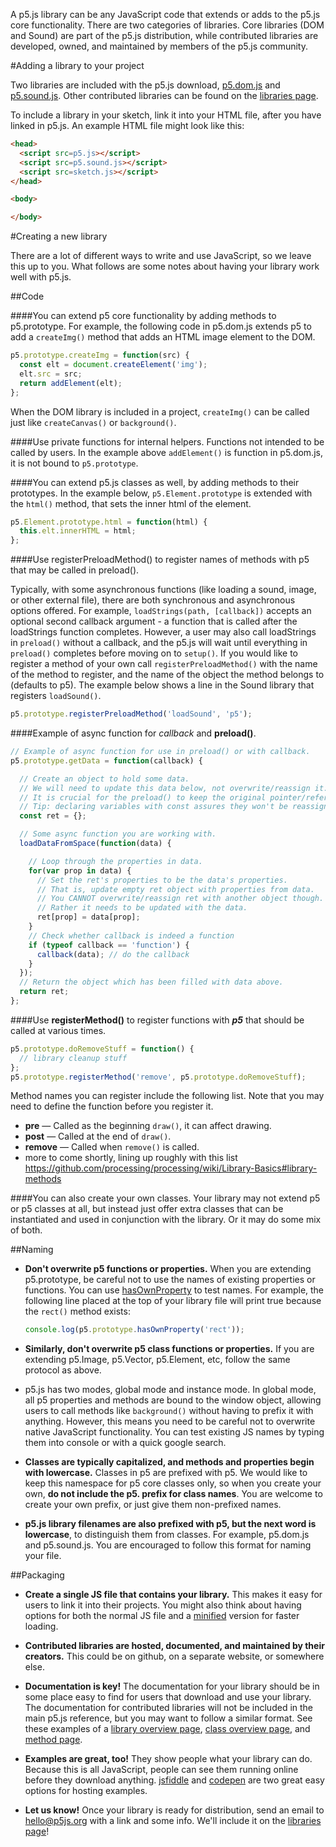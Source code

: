 A p5.js library can be any JavaScript code that extends or adds to the p5.js core functionality. There are two categories of libraries. Core libraries (DOM and Sound) are part of the p5.js distribution, while contributed libraries are developed, owned, and maintained by members of the p5.js community.

#Adding a library to your project

Two libraries are included with the p5.js download, [p5.dom.js](http://p5js.org/reference/#/libraries/p5.dom) and [p5.sound.js](http://p5js.org/reference/#/libraries/p5.sound). Other contributed libraries can be found on the [libraries page](http://p5js.org/libraries/). 

To include a library in your sketch, link it into your HTML file, after you have linked in p5.js. An example HTML file might look like this:
```html
<head>
  <script src=p5.js></script>
  <script src=p5.sound.js></script>
  <script src=sketch.js></script>
</head>

<body>

</body>
```
#Creating a new library

There are a lot of different ways to write and use JavaScript, so we leave this up to you. What follows are some notes about having your library work well with p5.js.

##Code

####You can extend p5 core functionality by adding methods to p5.prototype.
For example, the following code in p5.dom.js extends p5 to add a `createImg()` method that adds an HTML image element to the DOM. 

  ```js
  p5.prototype.createImg = function(src) {
    const elt = document.createElement('img');
    elt.src = src;
    return addElement(elt);
  };
  ```
  When the DOM library is included in a project, `createImg()` can be called just like `createCanvas()` or `background()`.

####Use private functions for internal helpers.
Functions not intended to be called by users. In the example above `addElement()` is function in p5.dom.js, it is not bound to `p5.prototype`.

####You can extend p5.js classes as well, by adding methods to their prototypes.
In the example below, `p5.Element.prototype` is extended with the `html()` method, that sets the inner html of the element.
  ```js
  p5.Element.prototype.html = function(html) {
    this.elt.innerHTML = html;
  };
  ```
  
####Use registerPreloadMethod() to register names of methods with p5 that may be called in preload().

Typically, with some asynchronous functions (like loading a sound, image, or other external file), there are both synchronous and asynchronous options offered. For example, `loadStrings(path, [callback])` accepts an optional second callback argument - a function that is called after the loadStrings function completes. However, a user may also call loadStrings in `preload()` without a callback, and the p5.js will wait until everything in `preload()` completes before moving on to `setup()`. If you would like to register a method of your own call `registerPreloadMethod()` with the name of the method to register, and the name of the object the method belongs to (defaults to p5). The example below shows a line in the Sound library that registers `loadSound()`.

  ```js
  p5.prototype.registerPreloadMethod('loadSound', 'p5');
  ```

####Example of async function for _callback_ and **preload()**.
```js
// Example of async function for use in preload() or with callback.
p5.prototype.getData = function(callback) {

  // Create an object to hold some data.
  // We will need to update this data below, not overwrite/reassign it.
  // It is crucial for the preload() to keep the original pointer/reference.
  // Tip: declaring variables with const assures they won't be reassigned!
  const ret = {};

  // Some async function you are working with.
  loadDataFromSpace(function(data) {

    // Loop through the properties in data.
    for(var prop in data) {
      // Set the ret's properties to be the data's properties.
      // That is, update empty ret object with properties from data.
      // You CANNOT overwrite/reassign ret with another object though.
      // Rather it needs to be updated with the data.
      ret[prop] = data[prop];
    }
    // Check whether callback is indeed a function
    if (typeof callback == 'function') {
      callback(data); // do the callback
    }
  });
  // Return the object which has been filled with data above.
  return ret;
};
```
  
####Use **registerMethod()** to register functions with _**p5**_ that should be called at various times.

  ```js
  p5.prototype.doRemoveStuff = function() { 
  	// library cleanup stuff
  };
  p5.prototype.registerMethod('remove', p5.prototype.doRemoveStuff);
  ```
  
Method names you can register include the following list. Note that you may need to define the function before you register it.

  * **pre** — Called as the beginning `draw()`, it can affect drawing.
  * **post** — Called at the end of `draw()`.
  * **remove** — Called when `remove()` is called.
  * more to come shortly, lining up roughly with this list https://github.com/processing/processing/wiki/Library-Basics#library-methods


####You can also create your own classes.
Your library may not extend p5 or p5 classes at all, but instead just offer extra classes that can be instantiated and used in conjunction with the library. Or it may do some mix of both.

##Naming
* **Don't overwrite p5 functions or properties.** When you are extending p5.prototype, be careful not to use the names of existing properties or functions. You can use [hasOwnProperty](https://developer.mozilla.org/en-US/docs/Web/JavaScript/Reference/Global_Objects/Object/hasOwnProperty) to test names. For example, the following line placed at the top of your library file will print true because the `rect()` method exists:

  ```js
  console.log(p5.prototype.hasOwnProperty('rect'));
  ```

* **Similarly, don't overwrite p5 class functions or properties.** If you are extending p5.Image, p5.Vector, p5.Element, etc, follow the same protocol as above.

* p5.js has two modes, global mode and instance mode. In global mode, all p5 properties and methods are bound to the window object, allowing users to call methods like `background()` without having to prefix it with anything. However, this means you need to be careful not to overwrite native JavaScript functionality. You can test existing JS names by typing them into console or with a quick google search.

* **Classes are typically capitalized, and methods and properties begin with lowercase.** Classes in p5 are prefixed with p5. We would like to keep this namespace for p5 core classes only, so when you create your own, **do not include the p5. prefix for class names**. You are welcome to create your own prefix, or just give them non-prefixed names.

* **p5.js library filenames are also prefixed with p5, but the next word is lowercase**, to distinguish them from classes. For example, p5.dom.js and p5.sound.js. You are encouraged to follow this format for naming your file.


##Packaging
* **Create a single JS file that contains your library.** This makes it easy for users to link it into their projects. You might also think about having options for both the normal JS file and a [minified](http://jscompress.com/) version for faster loading.

* **Contributed libraries are hosted, documented, and maintained by their creators.** This could be on github, on a separate website, or somewhere else.

* **Documentation is key!** The documentation for your library should be in some place easy to find for users that download and use your library. The documentation for contributed libraries will not be included in the main p5.js reference, but you may want to follow a similar format. See these examples of a [library overview page](http://p5js.org/reference/#/libraries/p5.sound), [class overview page](http://p5js.org/reference/#/p5.Vector), and [method page](http://p5js.org/reference/#/p5/arc).

* **Examples are great, too!** They show people what your library can do. Because this is all JavaScript, people can see them running online before they download anything. [jsfiddle](http://jsfiddle.net/) and [codepen](http://codepen.io) are two great easy options for hosting examples.

* **Let us know!** Once your library is ready for distribution, send an email to [hello@p5js.org](mailto:hello@p5js.org) with a link and some info. We'll include it on the [libraries page](http://p5js.org/libraries/)!
